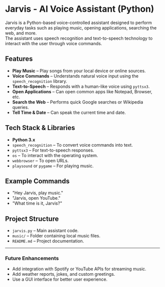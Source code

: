 # Jarvis - AI Voice Assistant (Python)

Jarvis is a Python-based voice-controlled assistant designed to perform everyday tasks such as playing music, opening applications, searching the web, and more.  
The assistant uses speech recognition and text-to-speech technology to interact with the user through voice commands.

## Features
- **Play Music** – Play songs from your local device or online sources.
- **Voice Commands** – Understands natural voice input using the `speech_recognition` library.
- **Text-to-Speech** – Responds with a human-like voice using `pyttsx3`.
- **Open Applications** – Can open common apps like Notepad, Browser, etc.
- **Search the Web** – Performs quick Google searches or Wikipedia queries.
- **Tell Time & Date** – Can speak the current time and date.

## Tech Stack & Libraries
- **Python 3.x**
- `speech_recognition` – To convert voice commands into text.
- `pyttsx3` – For text-to-speech responses.
- `os` – To interact with the operating system.
- `webbrowser` – To open URLs.
- `playsound` or `pygame` – For playing music.

## Example Commands
- "Hey Jarvis, play music."
- "Jarvis, open YouTube."
- "What time is it, Jarvis?"

## Project Structure
- `jarvis.py` – Main assistant code.
- `music/` – Folder containing local music files.
- `README.md` – Project documentation.

---

### **Future Enhancements**
- Add integration with Spotify or YouTube APIs for streaming music.
- Add weather reports, jokes, and custom greetings.
- Use a GUI interface for better user experience.

